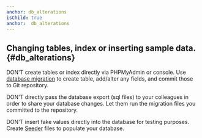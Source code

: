 ```yaml
---
anchor: db_alterations
isChild: true
anchor:  db_alterations
---
```


## Changing tables, index or inserting sample data. {#db_alterations}

DON'T create tables or index directly via PHPMyAdmin or console. Use [database migration](https://laravel.com/docs/5.2/migrations#writing-migrations) to create table, add/alter any fields, and commit those to Git repository. 

DON'T directly pass the database export (sql files) to your colleagues in order to share your database changes. Let them run the migration files you committed to the repository.

DON'T insert fake values directly into the database for testing purposes. Create [Seeder](https://laravel.com/docs/5.2/seeding) files to populate your database.
